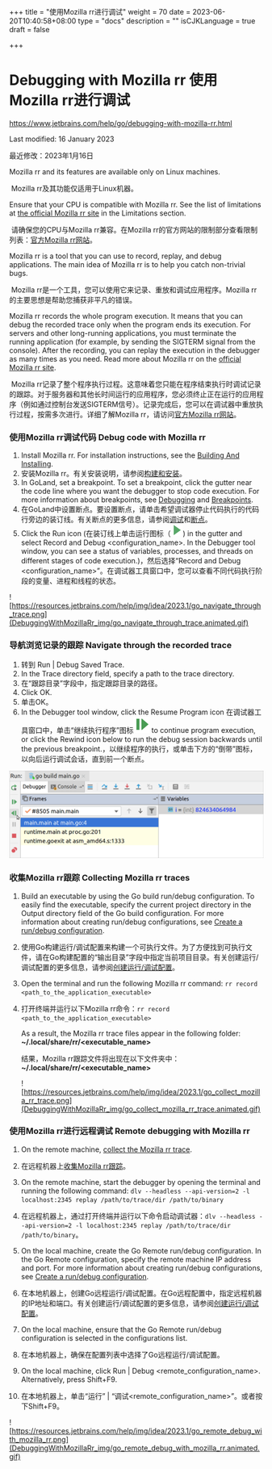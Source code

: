 +++
title = "使用Mozilla rr进行调试"
weight = 70
date = 2023-06-20T10:40:58+08:00
type = "docs"
description = ""
isCJKLanguage = true
draft = false

+++
# Debugging with Mozilla rr﻿ 使用Mozilla rr进行调试

https://www.jetbrains.com/help/go/debugging-with-mozilla-rr.html

Last modified: 16 January 2023

最近修改：2023年1月16日

Mozilla rr and its features are available only on Linux machines.

​	Mozilla rr及其功能仅适用于Linux机器。

Ensure that your CPU is compatible with Mozilla rr. See the list of limitations at [the official Mozilla rr site](https://rr-project.org/) in the Limitations section.

​	请确保您的CPU与Mozilla rr兼容。在Mozilla rr的官方网站的限制部分查看限制列表：[官方Mozilla rr网站](https://rr-project.org/)。

Mozilla rr is a tool that you can use to record, replay, and debug applications. The main idea of Mozilla rr is to help you catch non-trivial bugs.

​	Mozilla rr是一个工具，您可以使用它来记录、重放和调试应用程序。Mozilla rr的主要思想是帮助您捕获非平凡的错误。

Mozilla rr records the whole program execution. It means that you can debug the recorded trace only when the program ends its execution. For servers and other long-running applications, you must terminate the running application (for example, by sending the SIGTERM signal from the console). After the recording, you can replay the execution in the debugger as many times as you need. Read more about Mozilla rr on the [official Mozilla rr site](https://rr-project.org/).

​	Mozilla rr记录了整个程序执行过程。这意味着您只能在程序结束执行时调试记录的跟踪。对于服务器和其他长时间运行的应用程序，您必须终止正在运行的应用程序（例如通过控制台发送SIGTERM信号）。记录完成后，您可以在调试器中重放执行过程，按需多次进行。详细了解Mozilla rr，请访问[官方Mozilla rr网站](https://rr-project.org/)。

### 使用Mozilla rr调试代码 Debug code with Mozilla rr﻿

1. Install Mozilla rr. For installation instructions, see the [Building And Installing](https://github.com/mozilla/rr/wiki/Building-And-Installing).
2. 安装Mozilla rr。有关安装说明，请参阅[构建和安装](https://github.com/mozilla/rr/wiki/Building-And-Installing)。
3. In GoLand, set a breakpoint. To set a breakpoint, click the gutter near the code line where you want the debugger to stop code execution. For more information about breakpoints, see [Debugging](https://www.jetbrains.com/help/go/debugging-code.html) and [Breakpoints](https://www.jetbrains.com/help/go/using-breakpoints.html).
4. 在GoLand中设置断点。要设置断点，请单击希望调试器停止代码执行的代码行旁边的装订线。有关断点的更多信息，请参阅[调试](https://www.jetbrains.com/help/go/debugging-code.html)和[断点](https://www.jetbrains.com/help/go/using-breakpoints.html)。
5. Click the Run icon (在装订线上单击运行图标（![The Run icon](DebuggingWithMozillaRr_img/app.runConfigurations.testState.run.svg)) in the gutter and select Record and Debug <configuration_name>. In the Debugger tool window, you can see a status of variables, processes, and threads on different stages of code execution.)，然后选择“Record and Debug <configuration_name>”。在调试器工具窗口中，您可以查看不同代码执行阶段的变量、进程和线程的状态。

![https://resources.jetbrains.com/help/img/idea/2023.1/go_navigate_through_trace.png](DebuggingWithMozillaRr_img/go_navigate_through_trace.animated.gif)

### 导航浏览记录的跟踪  Navigate through the recorded trace﻿

1. 转到 Run | Debug Saved Trace.
2. In the Trace directory field, specify a path to the trace directory.
3. 在“跟踪目录”字段中，指定跟踪目录的路径。
4. Click OK.
5. 单击OK。
6. In the Debugger tool window, click the Resume Program icon 在调试器工具窗口中，单击“继续执行程序”图标![The Resume Program icon ](DebuggingWithMozillaRr_img/app.actions.resume_dark.svg) to continue program execution, or click the Rewind icon below to run the debug session backwards until the previous breakpoint.，以继续程序的执行，或单击下方的“倒带”图标，以向后运行调试会话，直到前一个断点。

![Navigate through the recorded trace](DebuggingWithMozillaRr_img/go_navigate_controls.png)

### 收集Mozilla rr跟踪  Collecting Mozilla rr traces﻿

1. Build an executable by using the Go build run/debug configuration. To easily find the executable, specify the current project directory in the Output directory field of the Go build configuration. For more information about creating run/debug configurations, see [Create a run/debug configuration](https://www.jetbrains.com/help/go/run-debug-configuration.html#createExplicitly).

2. 使用Go构建运行/调试配置来构建一个可执行文件。为了方便找到可执行文件，请在Go构建配置的“输出目录”字段中指定当前项目目录。有关创建运行/调试配置的更多信息，请参阅[创建运行/调试配置](https://www.jetbrains.com/help/go/run-debug-configuration.html#createExplicitly)。

3. Open the terminal and run the following Mozilla rr command: `rr record <path_to_the_application_executable>`

4. 打开终端并运行以下Mozilla rr命令：`rr record <path_to_the_application_executable>`

   As a result, the Mozilla rr trace files appear in the following folder: **~/.local/share/rr/<executable_name>**

   结果，Mozilla rr跟踪文件将出现在以下文件夹中：**~/.local/share/rr/<executable_name>**

   ![https://resources.jetbrains.com/help/img/idea/2023.1/go_collect_mozilla_rr_trace.png](DebuggingWithMozillaRr_img/go_collect_mozilla_rr_trace.animated.gif)

### 使用Mozilla rr进行远程调试  Remote debugging with Mozilla rr﻿

1. On the remote machine, [collect the Mozilla rr trace](https://www.jetbrains.com/help/go/debugging-with-mozilla-rr.html#collecting-mozilla-rr-traces).

2. 在远程机器上[收集Mozilla rr跟踪](https://www.jetbrains.com/help/go/debugging-with-mozilla-rr.html#collecting-mozilla-rr-traces)。

3. On the remote machine, start the debugger by opening the terminal and running the following command: `dlv --headless --api-version=2 -l localhost:2345 replay /path/to/trace/dir /path/to/binary`

4. 在远程机器上，通过打开终端并运行以下命令启动调试器：`dlv --headless --api-version=2 -l localhost:2345 replay /path/to/trace/dir /path/to/binary`。

5. On the local machine, create the Go Remote run/debug configuration. In the Go Remote configuration, specify the remote machine IP address and port. For more information about creating run/debug configurations, see [Create a run/debug configuration](https://www.jetbrains.com/help/go/run-debug-configuration.html#createExplicitly).

6. 在本地机器上，创建Go远程运行/调试配置。在Go远程配置中，指定远程机器的IP地址和端口。有关创建运行/调试配置的更多信息，请参阅[创建运行/调试配置](https://www.jetbrains.com/help/go/run-debug-configuration.html#createExplicitly)。

7. On the local machine, ensure that the Go Remote run/debug configuration is selected in the configurations list.

8. 在本地机器上，确保在配置列表中选择了Go远程运行/调试配置。

9. On the local machine, click Run | Debug <remote_configuration_name>. Alternatively, press Shift+F9.

10. 在本地机器上，单击“运行” | “调试<remote_configuration_name>”。或者按下Shift+F9。

   ![https://resources.jetbrains.com/help/img/idea/2023.1/go_remote_debug_with_mozilla_rr.png](DebuggingWithMozillaRr_img/go_remote_debug_with_mozilla_rr.animated.gif)



